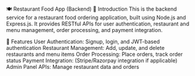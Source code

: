 🍽️ Restaurant Food App (Backend)
📌 Introduction
This is the backend service for a restaurant food ordering application, built using Node.js and Express.js. It provides RESTful APIs for user authentication, restaurant and menu management, order processing, and payment integration.

🚀 Features
User Authentication: Signup, login, and JWT-based authentication
Restaurant Management: Add, update, and delete restaurants and menu items
Order Processing: Place orders, track order status
Payment Integration: (Stripe/Razorpay integration if applicable)
Admin Panel APIs: Manage restaurant data and orders
